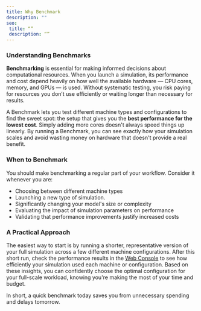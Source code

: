 ```yaml
---
title: Why Benchmark
description: ""
seo:
 title: “”
 description: “”
---
```


### Understanding Benchmarks
**Benchmarking** is essential for making informed decisions about computational resources. When you launch a simulation, its performance and cost depend heavily on how well the available hardware — CPU cores, memory, and GPUs — is used. Without systematic testing, you risk paying for resources you don’t use efficiently or waiting longer than necessary for results.

A Benchmark lets you test different machine types and configurations to find the sweet spot: the setup that gives you the **best performance for the lowest cost**. Simply adding more cores doesn't always speed things up linearly. By running a Benchmark, you can see exactly how your simulation scales and avoid wasting money on hardware that doesn't provide a real benefit.

### When to Benchmark
You should make benchmarking a regular part of your workflow. Consider it whenever you are:
- Choosing between different machine types
- Launching a new type of simulation.
- Significantly changing your model's size or complexity
- Evaluating the impact of simulation parameters on performance
- Validating that performance improvements justify increased costs

### A Practical Approach
The easiest way to start is by running a shorter, representative version of your full simulation across a few different machine configurations. After this short run, check the performance results in the [Web Console](https://console.inductiva.ai/benchmarks) to see how efficiently your simulation used each machine or configuration. Based on these insights, you can confidently choose the optimal configuration for your full-scale workload, knowing you're making the most of your time and budget.

In short, a quick benchmark today saves you from unnecessary spending and delays tomorrow.
